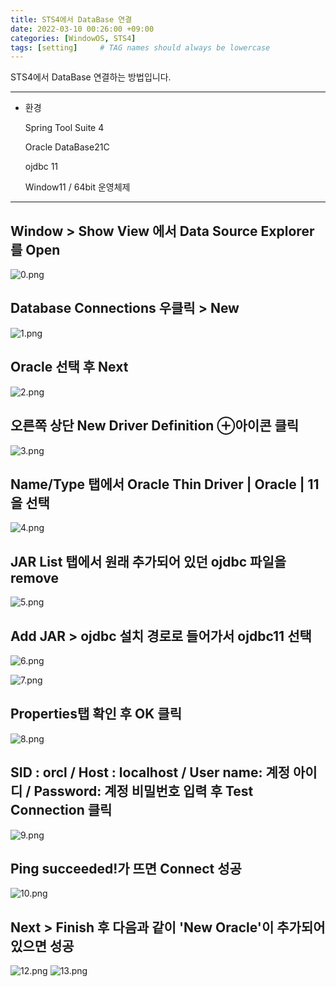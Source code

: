 ```yaml
---
title: STS4에서 DataBase 연결
date: 2022-03-10 00:26:00 +09:00 
categories: [WindowOS, STS4] 
tags: [setting]     # TAG names should always be lowercase
---
```


STS4에서 DataBase 연결하는 방법입니다.

---

- 환경
    
    Spring Tool Suite 4
    
    Oracle DataBase21C
    
    ojdbc 11
    
    Window11 / 64bit 운영체제
    

---

## Window > Show View 에서 Data Source Explorer를 Open

![0.png](/assets/2022-03-10-Connect-DataBase/0.png)

## Database Connections 우클릭 > New

![1.png](/assets/2022-03-10-Connect-DataBase/1.png)

## Oracle 선택 후 Next

![2.png](/assets/2022-03-10-Connect-DataBase/2.png)

## 오른쪽 상단 New Driver Definition ⊕아이콘 클릭

![3.png](/assets/2022-03-10-Connect-DataBase/3.png)

## Name/Type 탭에서 Oracle Thin Driver | Oracle | 11 을 선택

![4.png](/assets/2022-03-10-Connect-DataBase/4.png)

## JAR List 탭에서 원래 추가되어 있던 ojdbc 파일을 remove

![5.png](/assets/2022-03-10-Connect-DataBase/5.png)

## Add JAR > ojdbc 설치 경로로 들어가서 ojdbc11 선택

![6.png](/assets/2022-03-10-Connect-DataBase/6.png)

![7.png](/assets/2022-03-10-Connect-DataBase/7.png)

## Properties탭 확인 후 OK 클릭

![8.png](/assets/2022-03-10-Connect-DataBase/8.png)

## SID : orcl / Host : localhost / User name: 계정 아이디 / Password: 계정 비밀번호 입력 후 Test Connection 클릭

![9.png](/assets/2022-03-10-Connect-DataBase/9.png)

## Ping succeeded!가 뜨면 Connect 성공

![10.png](/assets/2022-03-10-Connect-DataBase/10.png)

## Next > Finish 후 다음과 같이 'New Oracle'이 추가되어있으면 성공

![12.png](/assets/2022-03-10-Connect-DataBase/11.png)
![13.png](/assets/2022-03-10-Connect-DataBase/12.png)